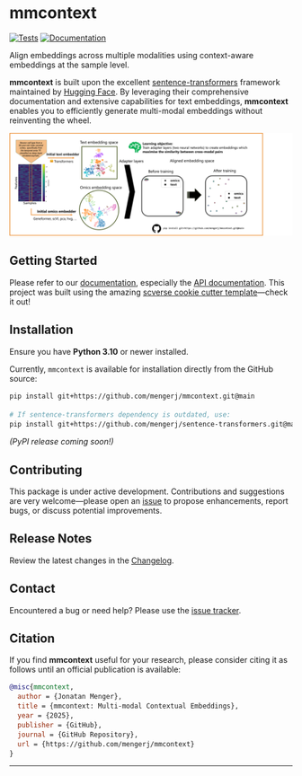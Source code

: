 # mmcontext

[![Tests][badge-tests]][tests]
[![Documentation][badge-docs]][documentation]

Align embeddings across multiple modalities using context-aware embeddings at the sample level.

**mmcontext** is built upon the excellent [sentence-transformers](https://www.sbert.net/) framework maintained by [Hugging Face](https://huggingface.co/). By leveraging their comprehensive documentation and extensive capabilities for text embeddings, **mmcontext** enables you to efficiently generate multi-modal embeddings without reinventing the wheel.

![Conceptual Diagram](figs/concept.png)

## Getting Started

Please refer to our [documentation](https://mmcontext.readthedocs.io), especially the [API documentation](https://mmcontext.readthedocs.io/en/latest/api.html). This project was built using the amazing [scverse cookie cutter template](https://github.com/scverse/cookiecutter-scverse)—check it out!

## Installation

Ensure you have **Python 3.10** or newer installed.

Currently, `mmcontext` is available for installation directly from the GitHub source:

```bash
pip install git+https://github.com/mengerj/mmcontext.git@main

# If sentence-transformers dependency is outdated, use:
pip install git+https://github.com/mengerj/sentence-transformers.git@master
```

_(PyPI release coming soon!)_

## Contributing

This package is under active development. Contributions and suggestions are very welcome—please open an [issue](https://github.com/mengerj/mmcontext/issues) to propose enhancements, report bugs, or discuss potential improvements.

## Release Notes

Review the latest changes in the [Changelog](https://mmcontext.readthedocs.io/en/latest/changelog.html).

## Contact

Encountered a bug or need help? Please use the [issue tracker](https://github.com/mengerj/mmcontext/issues).

## Citation

If you find **mmcontext** useful for your research, please consider citing it as follows until an official publication is available:

```bibtex
@misc{mmcontext,
  author = {Jonatan Menger},
  title = {mmcontext: Multi-modal Contextual Embeddings},
  year = {2025},
  publisher = {GitHub},
  journal = {GitHub Repository},
  url = {https://github.com/mengerj/mmcontext}
}
```

---

[badge-tests]: https://img.shields.io/github/actions/workflow/status/mengerj/mmcontext/test.yaml?branch=main
[badge-docs]: https://img.shields.io/readthedocs/mmcontext
[tests]: https://github.com/mengerj/mmcontext/actions/workflows/test.yml
[documentation]: https://mmcontext.readthedocs.io
